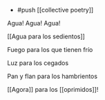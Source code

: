 - #push [[collective poetry]]

Agua!
Agua!
Agua!

[[Agua para los sedientos]]

Fuego para los que tienen frío

Luz para los cegados

Pan 
y flan para los hambrientos

[[Agora]] para los [[oprimidos]]!
